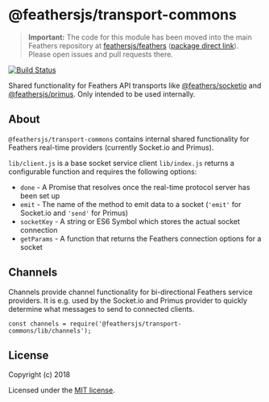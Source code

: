 # @feathersjs/transport-commons

> __Important:__ The code for this module has been moved into the main Feathers repository at [feathersjs/feathers](https://github.com/feathersjs/feathers) ([package direct link](https://github.com/feathersjs/feathers/tree/master/packages/transport-commons)). Please open issues and pull requests there.

[![Build Status](https://travis-ci.org/feathersjs/transport-commons.png?branch=master)](https://travis-ci.org/feathersjs/transport-commons)

Shared functionality for Feathers API transports like [@feathers/socketio](https://github.com/feathersjs/socketio) and [@feathersjs/primus](https://github.com/feathersjs/primus). Only intended to be used internally.

## About

`@feathersjs/transport-commons` contains internal shared functionality for Feathers real-time providers (currently Socket.io and Primus).

`lib/client.js` is a base socket service client
`lib/index.js` returns a configurable function and requires the following options:

- `done` - A Promise that resolves once the real-time protocol server has been set up
- `emit` - The name of the method to emit data to a socket (`'emit'` for Socket.io and `'send'` for Primus)
- `socketKey` - A string or ES6 Symbol which stores the actual socket connection
- `getParams` - A function that returns the Feathers connection options for a socket

## Channels

Channels provide channel functionality for bi-directional Feathers service providers. It is e.g. used by the Socket.io and Primus provider to quickly determine what messages to send to connected clients.

```
const channels = require('@feathersjs/transport-commons/lib/channels');
```

## License

Copyright (c) 2018

Licensed under the [MIT license](LICENSE).
